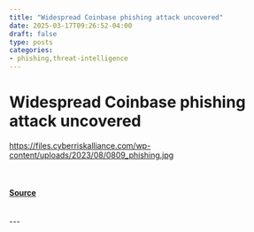```yaml
---
title: "Widespread Coinbase phishing attack uncovered"
date: 2025-03-17T09:26:52-04:00
draft: false
type: posts
categories: 
- phishing,threat-intelligence
---
```

# Widespread Coinbase phishing attack uncovered
https://files.cyberriskalliance.com/wp-content/uploads/2023/08/0809_phishing.jpg
<br/>

<br/>


#### [Source](https://www.scworld.com/brief/widespread-coinbase-phishing-attack-uncovered)

<br/>
---
